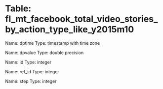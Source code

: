 Table: fl_mt_facebook_total_video_stories_by_action_type_like_y2015m10
======================================================================

Name: dptime
Type: timestamp with time zone

Name: dpvalue
Type: double precision

Name: id
Type: integer

Name: ref_id
Type: integer

Name: step
Type: integer

